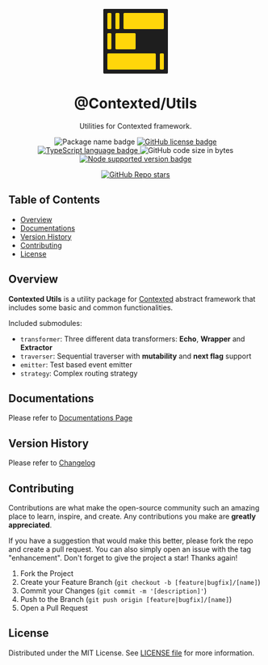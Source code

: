 <div align="center">
  <p>
    <img alt="Contexted Logo" width="128" src="https://raw.githubusercontent.com/contexted-js/brand/master/dark/main-fill.svg">
    <h1>@Contexted/Utils</h1>
  </p>
  <p>
  <p>
    Utilities for Contexted framework.
  </p>
  <p>
    <img alt="Package name badge" src="https://img.shields.io/github/package-json/name/contexted-js/utils">
    <a href="LICENSE">
      <img alt="GitHub license badge" src="https://img.shields.io/github/license/contexted-js/utils">
    </a>
    <a href="https://typescriptlang.org/">
      <img alt="TypeScript language badge" src="https://img.shields.io/badge/language-typescript-blue">
    </a>
    <img alt="GitHub code size in bytes" src="https://img.shields.io/github/languages/code-size/contexted-js/utils">
    <a href="https://nodejs.org/">
      <img alt="Node supported version badge" src="https://img.shields.io/node/v/@contexted/utils">
    </a>
  </p>
  <p>
    <a href="https://github.com/contexted-js/utils/stargazers">
      <img alt="GitHub Repo stars" src="https://img.shields.io/github/stars/contexted-js/utils?style=social">
    </a>
  </p>
</div>

## Table of Contents

-   [Overview](#overview)
-   [Documentations](#documentations)
-   [Version History](#version-history)
-   [Contributing](#contributing)
-   [License](#license)

## Overview

**Contexted Utils** is a utility package for [Contexted](https://github.com/contexted-js/core) abstract framework that includes some basic and common functionalities.

Included submodules:

-   `transformer`: Three different data transformers: **Echo**, **Wrapper** and **Extractor**
-   `traverser`: Sequential traverser with **mutability** and **next flag** support
-   `emitter`: Test based event emitter
-   `strategy`: Complex routing strategy

## Documentations

Please refer to [Documentations Page](docs/)

## Version History

Please refer to [Changelog](CHANGELOG.md)

## Contributing

Contributions are what make the open-source community such an amazing place to learn, inspire, and create. Any contributions you make are **greatly appreciated**.

If you have a suggestion that would make this better, please fork the repo and create a pull request. You can also simply open an issue with the tag "enhancement".
Don't forget to give the project a star! Thanks again!

1. Fork the Project
2. Create your Feature Branch (`git checkout -b [feature|bugfix]/[name]`)
3. Commit your Changes (`git commit -m '[description]'`)
4. Push to the Branch (`git push origin [feature|bugfix]/[name]`)
5. Open a Pull Request

## License

Distributed under the MIT License. See [LICENSE file](LICENSE) for more information.
